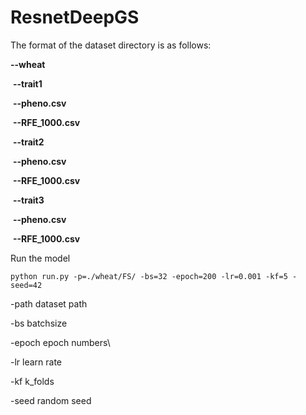 # ResnetDeepGS
The format of the dataset directory is as follows:

**--wheat**

​		**--trait1**

​				**--pheno.csv**

​				**--RFE_1000.csv**

​		**--trait2**

​				**--pheno.csv**

​				**--RFE_1000.csv**

​		**--trait3**

​				**--pheno.csv**

​				**--RFE_1000.csv**

Run the model

`python run.py -p=./wheat/FS/ -bs=32 -epoch=200 -lr=0.001 -kf=5 -seed=42`

-path	dataset path

-bs	batchsize

-epoch	epoch numbers\

-lr	learn rate

-kf	k_folds

-seed	random seed

